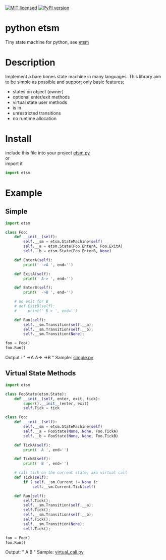[![MIT licensed](https://img.shields.io/badge/license-MIT-blue.svg)](LICENSE)
[![PyPI version](https://badge.fury.io/py/etsm.svg)](https://badge.fury.io/py/etsm)

# python etsm
Tiny state machine for python, see [etsm](https://github.com/ethiffeault/etsm)

# Description
Implement a bare bones state machine in many languages. This library aim to be simple as possible and support only basic features: 

- states on object (owner)
- optional enter/exit methods
- virtual state user methods
- is in
- unrestricted transitions
- no runtime allocation

# Install
include this file into your project [etsm.py]()\
or\
import it
```python
import etsm
```

# Example

## Simple

```python
import etsm

class Foo:
    def __init__(self):
        self.__sm = etsm.StateMachine(self)
        self.__a = etsm.State(Foo.EnterA, Foo.ExitA)
        self.__b = etsm.State(Foo.EnterB, None)

    def EnterA(self):
        print(' ->A ', end='')

    def ExitA(self):
        print(' A-> ', end='')

    def EnterB(self):
        print(' ->B ', end='')

    # no exit for B
    # def ExitB(self):
    #     print(' B-> ', end='')

    def Run(self):
        self.__sm.Transition(self.__a);
        self.__sm.Transition(self.__b);
        self.__sm.Transition(None);

foo = Foo()
foo.Run()
```
Output : " ->A  A->  ->B "
Sample: [simple.py](https://github.com/ethiffeault/etsm/blob/main/python/sample/simple.py)

## Virtual State Methods

```python
import etsm

class FooState(etsm.State):
    def __init__(self, enter, exit, tick):
        super().__init__(enter, exit)
        self.Tick = tick

class Foo:
    def __init__(self):
        self.__sm = etsm.StateMachine(self)
        self.__a = FooState(None, None, Foo.TickA)
        self.__b = FooState(None, None, Foo.TickB)

    def TickA(self):
        print(' A ', end='')

    def TickB(self):
        print(' B ', end='')

    # call tick on the current state, aka virtual call
    def Tick(self):
        if ( self.__sm.Current != None ):
            self.__sm.Current.Tick(self)

    def Run(self):
        self.Tick();
        self.__sm.Transition(self.__a);
        self.Tick();
        self.__sm.Transition(self.__b);
        self.Tick();
        self.__sm.Transition(None);
        self.Tick();

foo = Foo()
foo.Run()
```
Output: " A  B "
Sample: [virtual_call.py](https://github.com/ethiffeault/etsm/blob/main/python/sample/virtual_call.py)
